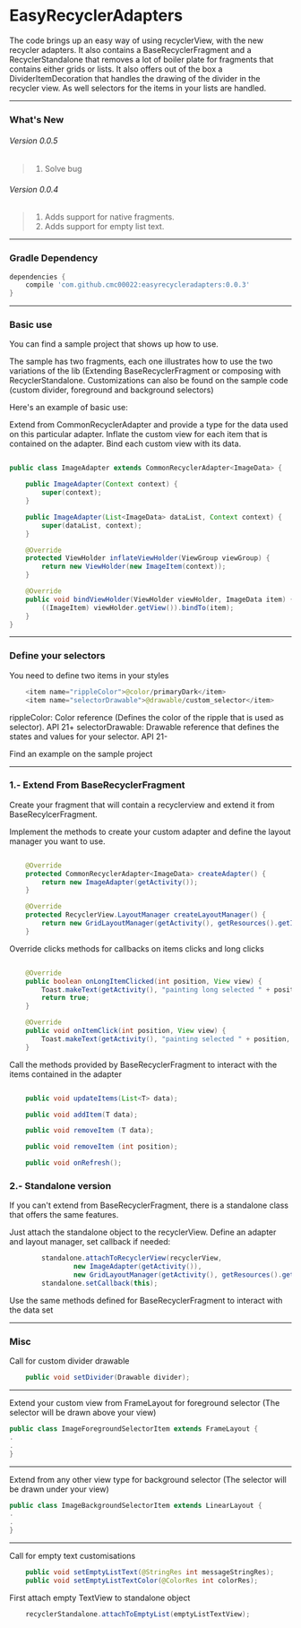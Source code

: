 # EasyRecyclerAdapters

The code brings up an easy way of using recyclerView, with the new recycler adapters. It also contains a BaseRecyclerFragment and a RecyclerStandalone that removes a lot of boiler plate for fragments that contains either grids or lists.
It also offers out of the box a DividerItemDecoration that handles the drawing of the divider in the recycler view. As well selectors for the items in your lists are handled.

---

### What's New

###### Version 0.0.5

> 1. Solve bug

###### Version 0.0.4

> 1. Adds support for native fragments.
> 2. Adds support for empty list text.

---

### Gradle Dependency

```Groovy
dependencies {
    compile 'com.github.cmc00022:easyrecycleradapters:0.0.3'
}
```

---

### Basic use

You can find a sample project that shows up how to use.

The sample has two fragments, each one illustrates how to use the two variations of the lib (Extending BaseRecyclerFragment or composing with RecyclerStandalone.
Customizations can also be found on the sample code (custom divider, foreground and background selectors)

Here's an example of basic use:

Extend from CommonRecyclerAdapter and provide a type for the data used on this particular adapter.
Inflate the custom view for each item that is contained on the adapter.
Bind each custom view with its data.

```java

public class ImageAdapter extends CommonRecyclerAdapter<ImageData> {

    public ImageAdapter(Context context) {
        super(context);
    }

    public ImageAdapter(List<ImageData> dataList, Context context) {
        super(dataList, context);
    }

    @Override
    protected ViewHolder inflateViewHolder(ViewGroup viewGroup) {
        return new ViewHolder(new ImageItem(context));
    }

    @Override
    public void bindViewHolder(ViewHolder viewHolder, ImageData item) {
        ((ImageItem) viewHolder.getView()).bindTo(item);
    }
}

```
---

### Define your selectors

You need to define two items in your styles

```java
    <item name="rippleColor">@color/primaryDark</item>
    <item name="selectorDrawable">@drawable/custom_selector</item>
```

rippleColor: Color reference (Defines the color of the ripple that is used as selector). API 21+
selectorDrawable: Drawable reference that defines the states and values for your selector. API 21-

Find an example on the sample project

---

### 1.- Extend From BaseRecyclerFragment

Create your fragment that will contain a recyclerview and extend it from BaseRecylcerFragment.

Implement the methods to create your custom adapter and define the layout manager you want to use.


```java

    @Override
    protected CommonRecyclerAdapter<ImageData> createAdapter() {
        return new ImageAdapter(getActivity());
    }

    @Override
    protected RecyclerView.LayoutManager createLayoutManager() {
        return new GridLayoutManager(getActivity(), getResources().getInteger(R.integer.grid_columns));
    }
```

Override clicks methods for callbacks on items clicks and long clicks
```java

    @Override
    public boolean onLongItemClicked(int position, View view) {
        Toast.makeText(getActivity(), "painting long selected " + position, Toast.LENGTH_LONG).show();
        return true;
    }

    @Override
    public void onItemClick(int position, View view) {
        Toast.makeText(getActivity(), "painting selected " + position, Toast.LENGTH_LONG).show();
    }
```

Call the methods provided by BaseRecyclerFragment to interact with the items contained in the adapter
```java

    public void updateItems(List<T> data);

    public void addItem(T data);

    public void removeItem (T data);

    public void removeItem (int position);

    public void onRefresh();

```

### 2.- Standalone version


If you can't extend from BaseRecyclerFragment, there is a standalone class that offers the same features.

Just attach the standalone object to the recyclerView. Define an adapter and layout manager, set callback if needed:

```java
        standalone.attachToRecyclerView(recyclerView,
                new ImageAdapter(getActivity()),
                new GridLayoutManager(getActivity(), getResources().getInteger(R.integer.grid_columns)));
        standalone.setCallback(this);

```

Use the same methods defined for BaseRecyclerFragment to interact with the data set

---

### Misc

Call for custom divider drawable

```java
    public void setDivider(Drawable divider);
```

---

Extend your custom view from FrameLayout for foreground selector (The selector will be drawn above your view)

```java
public class ImageForegroundSelectorItem extends FrameLayout {
.
.
}
```
---

Extend from any other view type for background selector (The selector will be drawn under your view)

```java
public class ImageBackgroundSelectorItem extends LinearLayout {
.
.
}
```
---

Call for empty text customisations

```java
    public void setEmptyListText(@StringRes int messageStringRes);
    public void setEmptyListTextColor(@ColorRes int colorRes);
```

First attach empty TextView to standalone object

```java
    recyclerStandalone.attachToEmptyList(emptyListTextView);
```




